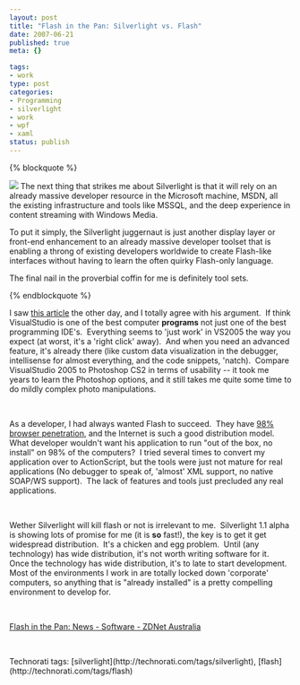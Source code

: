 ```yaml
--- 
layout: post
title: "Flash in the Pan: Silverlight vs. Flash"
date: 2007-06-21
published: true
meta: {}

tags: 
- work
type: post
categories: 
- Programming
- silverlight
- work
- wpf
- xaml
status: publish
---
```

{% blockquote %} 

![](http://media.eick.us/2011/05/539470453_f88f3934e2_o.png) The next thing that strikes me about Silverlight is that it will rely on an already massive developer resource in the Microsoft machine, MSDN, all the existing infrastructure and tools like MSSQL, and the deep experience in content streaming with Windows Media.  



To put it simply, the Silverlight juggernaut is just another display layer or front-end enhancement to an already massive developer toolset that is enabling a throng of existing developers worldwide to create Flash-like interfaces without having to learn the often quirky Flash-only language.  



The final nail in the proverbial coffin for me is definitely tool sets. 

{% endblockquote %} 

I saw [this article](http://www.zdnet.com.au/news/software/soa/Flash-in-the-Pan/0,130061733,339278335,00.htm) the other day, and I totally agree with his argument.  If think VisualStudio is one of the best computer **programs** not just one of the best programming IDE's.  Everything seems to 'just work' in VS2005 the way you expect (at worst, it's a 'right click' away).  And when you need an advanced feature, it's already there (like custom data visualization in the debugger, intellisense for almost everything, and the code snippets, 'natch).  Compare VisualStudio 2005 to Photoshop CS2 in terms of usability -- it took me years to learn the Photoshop options, and it still takes me quite some time to do mildly complex photo manipulations.

 

 

 

As a developer, I had always wanted Flash to succeed.  They have [98% browser penetration](http://www.adobe.com/products/player_census/flashplayer/version_penetration.html), and the Internet is such a good distribution model.  What developer wouldn't want his application to run "out of the box, no install" on 98% of the computers?  I tried several times to convert my application over to ActionScript, but the tools were just not mature for real applications (No debugger to speak of, 'almost' XML support, no native SOAP/WS support).  The lack of features and tools just precluded any real applications.

 

 

 

Wether Silverlight will kill flash or not is irrelevant to me.  Silverlight 1.1 alpha is showing lots of promise for me (it is **so** fast!), the key is to get it get widespread distribution.  It's a chicken and egg problem.  Until (any technology) has wide distribution, it's not worth writing software for it.  Once the technology has wide distribution, it's to late to start development.  Most of the environments I work in are totally locked down 'corporate' computers, so anything that is "already installed" is a pretty compelling environment to develop for.

 

 

 

[Flash in the Pan: News - Software - ZDNet Australia](http://www.zdnet.com.au/news/software/soa/Flash-in-the-Pan/0,130061733,339278335,00.htm) 

 

 

 <div class="wlWriterSmartContent" style="padding-right: 0px;padding-left: 0px;padding-bottom: 0px;margin: 0px;padding-top: 0px">Technorati tags: [silverlight](http://technorati.com/tags/silverlight), [flash](http://technorati.com/tags/flash)</div>
